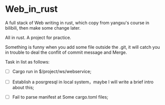 # Web_in_rust
A full stack of Web writing in rust, which copy from yangxu's course in bilibili, then make some change later.

All in rust. A project for practice.

Something is funny when you add some file outside the .git, it will catch you in trouble to deal the conflit of commit message and Merge.

Task in list as follows:
- [ ] Cargo run in $/project/ws/webservice;
- [ ] Establish a posrgresql in local system，maybe I will write a brief intro about this;
- [ ] Fail to parse manifest at Some cargo.toml files;


